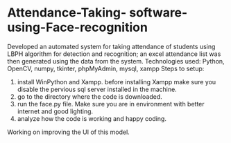 # Attendance-Taking- software-using-Face-recognition
Developed an automated system for taking attendance of students using LBPH algorithm for detection and recognition; an excel attendance list was then generated using the data from the system. 
Technologies used: Python, OpenCV, numpy, tkinter, phpMyAdmin, mysql, xampp
Steps to setup:
1) install WinPython and Xampp.
    before installing Xampp make sure you disable the pervious sql server installed in the machine.
2) go to the directory where the code is downloaded.
3) run the face.py file. Make sure you are in environment with better internet and good lighting.
4) analyze how the code is working and happy coding. 

Working on improving the UI of this model.
